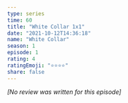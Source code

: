 ```yaml
---
type: series
time: 60
title: "White Collar 1x1"
date: "2021-10-12T14:36:18"
name: "White Collar"
season: 1
episode: 1
rating: 4
ratingEmoji: "⭐️⭐️⭐️⭐️"
share: false
---
```


_[No review was written for this episode]_
